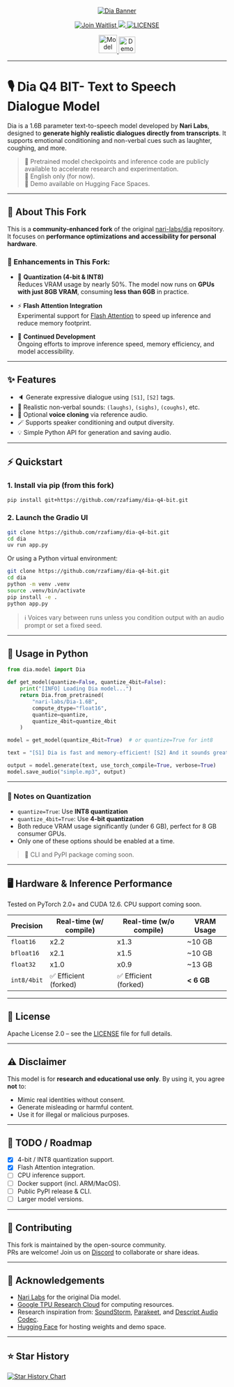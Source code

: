 <p align="center">
  <a href="https://github.com/nari-labs/dia">
    <img src="./dia/static/images/banner.png" alt="Dia Banner">
  </a>
</p>

<p align="center">
  <a href="https://tally.so/r/meokbo" target="_blank">
    <img alt="Join Waitlist" src="https://img.shields.io/badge/Join-Waitlist-white?style=for-the-badge">
  </a>
  <a href="https://discord.gg/pgdB5YRe" target="_blank">
    <img src="https://img.shields.io/badge/Discord-Join%20Chat-7289DA?logo=discord&style=for-the-badge">
  </a>
  <a href="https://github.com/nari-labs/dia/blob/main/LICENSE" target="_blank">
    <img src="https://img.shields.io/badge/License-Apache_2.0-blue.svg?style=for-the-badge" alt="LICENSE">
  </a>
</p>

<p align="center">
  <a href="https://huggingface.co/nari-labs/Dia-1.6B">
    <img src="https://huggingface.co/datasets/huggingface/badges/resolve/main/model-on-hf-lg-dark.svg" alt="Model on Hugging Face" height="42">
  </a>
  <a href="https://huggingface.co/spaces/nari-labs/Dia-1.6B">
    <img src="https://huggingface.co/datasets/huggingface/badges/resolve/main/open-in-hf-spaces-lg-dark.svg" alt="Demo Space on Hugging Face" height="38">
  </a>
</p>

---

# 🎙️ Dia Q4 BIT- Text to Speech Dialogue Model

Dia is a 1.6B parameter text-to-speech model developed by **Nari Labs**, designed to **generate highly realistic dialogues directly from transcripts**. It supports emotional conditioning and non-verbal cues such as laughter, coughing, and more.

> 🧪 Pretrained model checkpoints and inference code are publicly available to accelerate research and experimentation.  
> 💬 English only (for now).  
> 🔬 Demo available on Hugging Face Spaces.

---

## 🔧 About This Fork

This is a **community-enhanced fork** of the original [nari-labs/dia](https://github.com/nari-labs/dia) repository. It focuses on **performance optimizations and accessibility for personal hardware**.

### 🚀 Enhancements in This Fork:

- 🧠 **Quantization (4-bit & INT8)**  
  Reduces VRAM usage by nearly 50%. The model now runs on **GPUs with just 8GB VRAM**, consuming **less than 6GB** in practice.

- ⚡ **Flash Attention Integration**  
  Experimental support for [Flash Attention](https://github.com/Dao-AILab/flash-attention) to speed up inference and reduce memory footprint.

- 🔄 **Continued Development**  
  Ongoing efforts to improve inference speed, memory efficiency, and model accessibility.

---

## ✨ Features

- 🔈 Generate expressive dialogue using `[S1]`, `[S2]` tags.
- 🤖 Realistic non-verbal sounds: `(laughs)`, `(sighs)`, `(coughs)`, etc.
- 🧬 Optional **voice cloning** via reference audio.
- 🪄 Supports speaker conditioning and output diversity.
- 💡 Simple Python API for generation and saving audio.

---

## ⚡ Quickstart

### 1. Install via pip (from this fork)

```bash
pip install git+https://github.com/rzafiamy/dia-q4-bit.git
```

### 2. Launch the Gradio UI

```bash
git clone https://github.com/rzafiamy/dia-q4-bit.git
cd dia
uv run app.py
```

Or using a Python virtual environment:

```bash
git clone https://github.com/rzafiamy/dia-q4-bit.git
cd dia
python -m venv .venv
source .venv/bin/activate
pip install -e .
python app.py
```

> ℹ️ Voices vary between runs unless you condition output with an audio prompt or set a fixed seed.

---

## 🐍 Usage in Python

```python
from dia.model import Dia

def get_model(quantize=False, quantize_4bit=False):
    print("[INFO] Loading Dia model...")
    return Dia.from_pretrained(
        "nari-labs/Dia-1.6B",
        compute_dtype="float16",
        quantize=quantize,
        quantize_4bit=quantize_4bit
    )

model = get_model(quantize_4bit=True)  # or quantize=True for int8

text = "[S1] Dia is fast and memory-efficient! [S2] And it sounds great. (laughs)"

output = model.generate(text, use_torch_compile=True, verbose=True)
model.save_audio("simple.mp3", output)

```

---

### 🔧 Notes on Quantization

- `quantize=True`: Use **INT8 quantization**  
- `quantize_4bit=True`: Use **4-bit quantization**  
- Both reduce VRAM usage significantly (under 6 GB), perfect for 8 GB consumer GPUs.
- Only one of these options should be enabled at a time.


> 📢 CLI and PyPI package coming soon.

---

## 🖥️ Hardware & Inference Performance

Tested on PyTorch 2.0+ and CUDA 12.6. CPU support coming soon.

| Precision   | Real-time (w/ compile) | Real-time (w/o compile) | VRAM Usage |
|-------------|------------------------|--------------------------|------------|
| `float16`   | x2.2                   | x1.3                     | ~10 GB     |
| `bfloat16`  | x2.1                   | x1.5                     | ~10 GB     |
| `float32`   | x1.0                   | x0.9                     | ~13 GB     |
| `int8/4bit` | ✅ Efficient (forked)   | ✅ Efficient (forked)    | **< 6 GB** |

---

## 🪪 License

Apache License 2.0 – see the [LICENSE](LICENSE) file for full details.

---

## ⚠️ Disclaimer

This model is for **research and educational use only**. By using it, you agree **not** to:

- Mimic real identities without consent.
- Generate misleading or harmful content.
- Use it for illegal or malicious purposes.

---

## 🔭 TODO / Roadmap

- [x] 4-bit / INT8 quantization support.
- [x] Flash Attention integration.
- [ ] CPU inference support.
- [ ] Docker support (incl. ARM/MacOS).
- [ ] Public PyPI release & CLI.
- [ ] Larger model versions.

---

## 🤝 Contributing

This fork is maintained by the open-source community.  
PRs are welcome! Join us on [Discord](https://discord.gg/pgdB5YRe) to collaborate or share ideas.

---

## 🙏 Acknowledgements

- [Nari Labs](https://github.com/nari-labs) for the original Dia model.
- [Google TPU Research Cloud](https://sites.research.google/trc/about/) for computing resources.
- Research inspiration from: [SoundStorm](https://arxiv.org/abs/2305.09636), [Parakeet](https://jordandarefsky.com/blog/2024/parakeet/), and [Descript Audio Codec](https://github.com/descriptinc/descript-audio-codec).
- [Hugging Face](https://huggingface.co) for hosting weights and demo space.

---

## ⭐ Star History

<a href="https://www.star-history.com/#nari-labs/dia&Date">
  <picture>
    <source media="(prefers-color-scheme: dark)" srcset="https://api.star-history.com/svg?repos=nari-labs/dia&type=Date&theme=dark" />
    <source media="(prefers-color-scheme: light)" srcset="https://api.star-history.com/svg?repos=nari-labs/dia&type=Date" />
    <img alt="Star History Chart" src="https://api.star-history.com/svg?repos=nari-labs/dia&type=Date" />
  </picture>
</a>